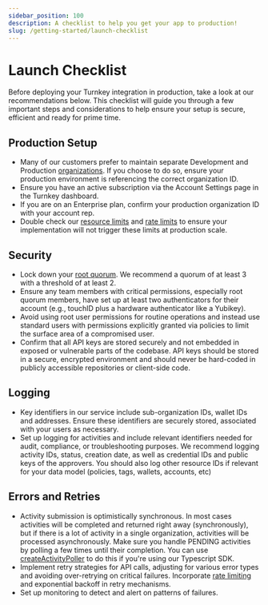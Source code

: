 ```yaml
---
sidebar_position: 100
description: A checklist to help you get your app to production!
slug: /getting-started/launch-checklist
---
```


# Launch Checklist

Before deploying your Turnkey integration in production, take a look at our recommendations below. This checklist will guide you through a few important steps and considerations to help ensure your setup is secure, efficient and ready for prime time.

## Production Setup

- Many of our customers prefer to maintain separate Development and Production [organizations](/concepts/organizations). If you choose to do so, ensure your production environment is referencing the correct organization ID.
- Ensure you have an active subscription via the Account Settings page in the Turnkey dashboard.
- If you are on an Enterprise plan, confirm your production organization ID with your account rep.
- Double check our [resource limits](../getting-started/resource-limits.md) and [rate limits](/faq#do-you-have-any-rate-limits-in-place-in-your-public-api) to ensure your implementation will not trigger these limits at production scale.

## Security

- Lock down your [root quorum](/concepts/users/root-quorum). We recommend a quorum of at least 3 with a threshold of at least 2.
- Ensure any team members with critical permissions, especially root quorum members, have set up at least two authenticators for their account (e.g., touchID plus a hardware authenticator like a Yubikey).
- Avoid using root user permissions for routine operations and instead use standard users with permissions explicitly granted via policies to limit the surface area of a compromised user.
- Confirm that all API keys are stored securely and not embedded in exposed or vulnerable parts of the codebase. API keys should be stored in a secure, encrypted environment and should never be hard-coded in publicly accessible repositories or client-side code.

## Logging

- Key identifiers in our service include sub-organization IDs, wallet IDs and addresses. Ensure these identifiers are securely stored, associated with your users as necessary.
- Set up logging for activities and include relevant identifiers needed for audit, compliance, or troubleshooting purposes. We recommend logging activity IDs, status, creation date, as well as credential IDs and public keys of the approvers. You should also log other resource IDs if relevant for your data model (policies, tags, wallets, accounts, etc)

## Errors and Retries

- Activity submission is optimistically synchronous. In most cases activities will be completed and returned right away (synchronously), but if there is a lot of activity in a single organization, activities will be processed asynchronously. Make sure you handle PENDING activities by polling a few times until their completion. You can use [createActivityPoller](https://github.com/tkhq/sdk/blob/d9ed2aefc92d298826a40e821f959b019ea1936f/packages/http/src/async.ts#L101) to do this if you're using our Typescript SDK.
- Implement retry strategies for API calls, adjusting for various error types and avoiding over-retrying on critical failures. Incorporate [rate limiting](/faq#do-you-have-any-rate-limits-in-place-in-your-public-api) and exponential backoff in retry mechanisms.
- Set up monitoring to detect and alert on patterns of failures.
